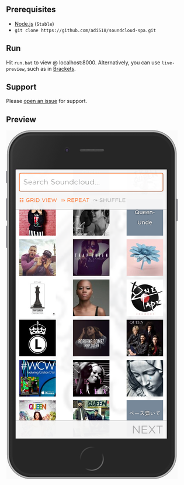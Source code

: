 ## Prerequisites
* [Node.js](https://nodejs.org/en/) (```Stable```)
* `git clone https://github.com/adi518/soundcloud-spa.git`

## Run
Hit `run.bat` to view @ localhost:8000. Alternatively, you can use `live-preview`, such as in [Brackets](http://brackets.io/).

## Support
Please [open an issue](https://github.com/adi518/soundcloud-spa/issues) for support.

## Preview
![Alt](preview.png)
